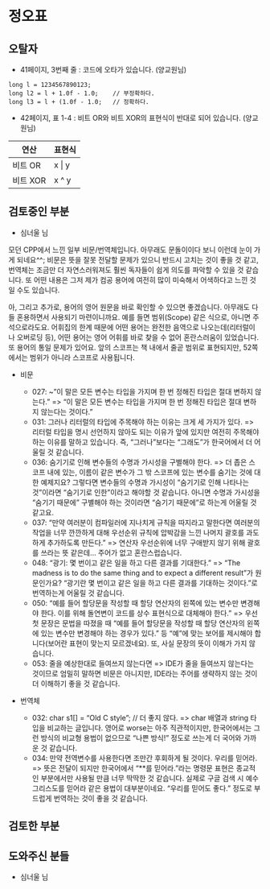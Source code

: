 # 정오표

## 오탈자

- 41페이지, 3번째 줄 : 코드에 오타가 있습니다. (양교원님)

```
long l = 1234567890123;
long l2 = l + 1.0f - 1.0;    // 부정확하다.
long l3 = l + (1.0f - 1.0;   // 정확하다.
```

- 42페이지, 표 1-4 : 비트 OR와 비트 XOR의 표현식이 반대로 되어 있습니다. (양교원님)

| 연산     | 표현식 |
|---------|--------|
| 비트 OR  | x \| y |
| 비트 XOR | x ^ y  |

## 검토중인 부분

- 심너울 님

모던 CPP에서 느낀 일부 비문/번역체입니다. 아무래도 문돌이이다 보니 이런데 눈이 가게 되네요^^; 비문은 뜻을 잘못 전달할 문제가 있으니 반드시 고치는 것이 좋을 것 같고, 번역체는 조금만 더 자연스러워져도 훨씬 독자들이 쉽게 의도를 파악할 수 있을 것 같습니다. 또 어떤 내용은 그저 제가 컴공 용어에 여전히 많이 미숙해서 어색하다고 느낀 것일 수도 있습니다.

아, 그리고 추가로, 용어의 영어 원문을 바로 확인할 수 있으면 좋겠습니다. 아무래도 다들 혼용하면서 사용되기 마련이니까요. 예를 들면 범위(Scope) 같은 식으로, 아니면 주석으로라도요. 어휘집의 한계 때문에 어떤 용어는 완전한 음역으로 나오는데(리터럴이나 오버로딩 등), 어떤 용어는 영어 어휘를 바로 찾을 수 없어 혼란스러움이 있었습니다. 또 용어의 통일 문제가 있어요. 앞의 스코프는 책 내에서 줄곧 범위로 표현되지만, 52쪽에서는 범위가 아니라 스코프로 사용됩니다. 

- 비문
    - 027: ~”이 말은 모든 변수는 타입을 가지며 한 번 정해진 타입은 절대 변하지 않는다.” => “이 말은 모든 변수는 타입을 가지며 한 번 정해진 타입은 절대 변하지 않는다는 것이다.”
    - 031: 그러나 리터럴의 타입에 주목해야 하는 이유는 크게 세 가지가 있다. => 리터럴 타입을 명시 선언하지 않아도 되는 이유가 앞에 있지만 여전히 주목해야 하는 이유를 말하고 있습니다. 즉, “그러나”보다는 “그래도”가 한국어에서 더 어울릴 것 같습니다. 
    - 036: 숨기기로 인해 변수들의 수명과 가시성을 구별해야 한다. => 더 좁은 스코프 내에 있는, 이름이 같은 변수가 그 밖 스코프에 있는 변수를 숨기는 것에 대한 예제지요? 그렇다면 변수들의 수명과 가시성이 “숨기기로 인해 나타나는 것”이라면 “숨기기로 인한”이라고 해야할 것 같습니다. 아니면 수명과 가시성을 “숨기기 때문에” 구별해야 하는 것이라면 “숨기기 때문에”로 하는게 어울릴 것 같고요.
    - 037: “만약 여러분이 컴파일러에 지나치게 규칙을 따지라고 말한다면 여러분의 작업을 너무 깐깐하게 대해 우선순위 규칙에 압박감을 느낀 나머지 괄호를 과도하게 추가하도록 만든다.” => 연산자 우선순위에 너무 구애받지 않기 위해 괄호를 쓰라는 뜻 같은데… 주어가 없고 혼란스럽습니다.
    - 048: “광기: 몇 번이고 같은 일을 하고 다른 결과를 기대한다.” => “The madness is to do the same thing and to expect a different result”가 원문인가요? “광기란 몇 번이고 같은 일을 하고 다른 결과를 기대하는 것이다.”로 번역하는게 어울릴 것 같습니다.
    - 050: “예를 들어 할당문을 작성할 때 할당 연산자의 왼쪽에 있는 변수만 변경해야 한다. 이를 위해 돌연변이 코드를 상수 표현식으로 대체해야 한다.” => 우선 첫 문장은 문법을 따졌을 때 “예를 들어 할당문을 작성할 때 할당 연산자의 왼쪽에 있는 변수만 변경해야 하는 경우가 있다.” 등 “예”에 맞는 보어를 제시해야 합니다(보어란 표현이 맞는지 모르겠네요). 또, 사실 문장의 뜻이 이해가 가지 않습니다. 
    - 053: 줄을 예상한대로 들여쓰지 않는다면 => IDE가 줄을 들여쓰지 않는다는 것이므로 엄밀히 말하면 비문은 아니지만, IDE라는 주어를 생략하지 않는 것이 더 이해하기 좋을 것 같습니다.

- 번역체
    - 032: char s1[] = “Old C style”; // 더 좋지 않다. => char 배열과 string 타입을 비교하는 글입니다. 영어로 worse는 아주 직관적이지만, 한국어에서는 그런 방식의 비교형 용법이 없으므로 “나쁜 방식!” 정도로 쓰는게 더 국어와 가까운 것 같습니다.
    - 034: 만약 전역변수를 사용한다면 조만간 후회하게 될 것이다. 우리를 믿어라. => 뜻은 전달이 되지만 한국어에서 “**를 믿어라.”라는 명령문 표현은 종교적인 부분에서만 사용될 만큼 너무 딱딱한 것 같습니다. 실제로 구글 검색 시 예수 그리스도를 믿어라 같은 용법이 대부분이네요. “우리를 믿어도 좋다.” 정도로 부드럽게 번역하는 것이 좋을 것 같습니다.

## 검토한 부분

## 도와주신 분들

- 심너울 님